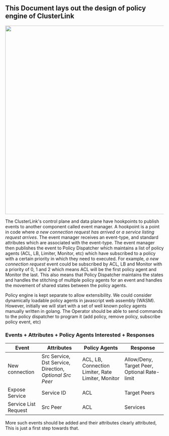 
## This Document lays out the design of policy engine of ClusterLink


<img src="policy-arch.png" width="600">

The ClusterLink's control plane and data plane have hookpoints to publish events to another component called event manager. A hookpoint is a point in code where *a new connection request has arrived* or *a service listing request arrives*. The event manager receives an event-type, and standard attributes which are associated with the event-type. The event manager then publishes the event to Policy Dispatcher which maintains a list of policy agents (ACL, LB, Limiter, Monitor, etc) which have subscribed to a policy with a certain priority in which they need to executed. For example, *a new connection request* event could be subscribed by ACL, LB and Monitor with a priority of 0, 1 and 2 which means ACL will be the first policy agent and Monitor the last. This also means that Policy Dispatcher maintains the states and handles the stitching of multiple policy agents for an event and handles the movement of shared states between the policy agents.

Policy engine is kept separate to allow extensibility. We could consider dynamically loadable policy agents in javascript web assembly (WASM). However, initially we will start with a set of well known policy agents manually written in golang. The Operator should be able to send commands to the policy dispatcher to program it (add policy, remove policy, subscribe policy event, etc)

### Events + Attributes + Policy Agents Interested + Responses

|   Event        |Attributes                     |Policy Agents                        |Response |
|----------------|-------------------------------|-----------------------------|----------|
|New connection|Src Service, Dst Service, Direction, *Optional Src Peer*         |ACL, LB, Connection Limiter, Rate Limiter, Monitor        | Allow/Deny, Target Peer, Optional Rate-limit  |
|Expose Service          | Service ID        | ACL          | Target Peers|
|Service List Request          | Src Peer |ACL|Services|

More such events should be added and their attributes clearly attributed, This is just a first step towards that.
